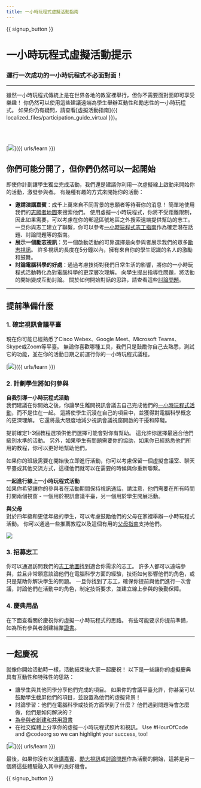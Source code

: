 ```yaml
---
title: 一小時玩程式虛擬活動指南
---
```


{{ signup_button }}

# 一小時玩程式虛擬活動提示

### 運行一次成功的一小時玩程式不必面對面！

***

雖然一小時玩程式傳統上是在世界各地的教室裡舉行，但你不需要面對面即可享受樂趣！ 你仍然可以使用這些建議遠端為學生舉辦互動性和勵志性的一小時玩程式。  如果你仍有疑問，請查看[虛擬活動指南]({{ localized_files/participation_guide_virtual }})。

<br><br>

[<img src="/images/fit-600/Marketing/pexels-andrea-piacquadio-3762940.jpg" />]({{ urls/learn }})

## 你們可能分開了，但你們仍然可以一起開始
即使你計劃讓學生獨立完成活動，我們還是建議你利用一次虛擬線上啟動來開始你的活動，激發參與者。 有幾種有趣的方式來開始你的活動：

<ul>
<li><b>邀請演講嘉賓</b>：成千上萬來自不同背景的志願者等待著你的消息！ 簡單地使用我們的<a href="https://code.org/volunteer/local">志願者地圖</a>來搜索他們。 使用虛擬一小時玩程式，你將不受距離限制，因此如果需要，可以考慮在你的郵遞區號地區之外搜索遠端提供幫助的志工。 一旦你與志工建立了聯繫，你可以參考<a href="http://hourofcode.com/us/how-to/volunteers">一小時玩程式志工指南</a>作為確定潛在話題、討論問題等的指南。</li>
<li><b>展示一個勵志視訊</b>：另一個啟動活動的可靠選擇是向參與者展示我們的眾多<a href="http://hourofcode.com/us/promote/resources#videos">勵志視訊</a>。 許多視訊的長度在5分鐘以內，擁有來自你的學生認識的名人的激勵和鼓舞。</li>
<li><b>討論電腦科學的好處</b>：通過考慮技術對我們日常生活的影響，將你的一小時玩程式活動轉化為對電腦科學的更深層次理解。 向學生提出指導性問題，將活動的開始變成互動討論。 關於如何開始對話的思路，請查看這些<a href="https://code.org/csforgood#prompts">討論問題</a>。</li>
</ul>

---

## 提前準備什麼

### 1. 確定視訊會議平臺
現在你可能已經熟悉了Cisco Webex、Google Meet、Microsoft Teams、Skype或Zoom等平臺。 無論你喜歡哪種工具，我們只是鼓勵你自己去熟悉，測試它的功能，並在你的活動日期之前運行你的一小時玩程式議程。

[<img src="/images/fit-600/Marketing/photo-of-boy-video-calling-with-a-woman-4145197.jpg" />]({{ urls/learn }})

### 2. 計劃學生將如何參與
**自我引導一小時玩程式活動**<br> 我們建議在你開始之後，你讓學生離開視訊會議去自己完成他們的<a href="https://hourofcode.com/us/learn">一小時玩程式活動</a>，而不是住在一起。 這將使學生沉浸在自己的項目中，並獲得對電腦科學概念的更深理解。 它還將最大限度地減少視訊會議視窗開啟的干擾和障礙。

提前確定1-3個教程選項供他們選擇可能會對你有幫助。 這允許你選擇最適合他們級別水準的活動。 另外，如果學生有問題需要你的協助，如果你已經熟悉他們所用的教程，你可以更好地幫助他們。

如果你的班級需要在開始後立即進行活動，你可以考慮保留一個虛擬會議室、聊天平臺或其他交流方式，這樣他們就可以在需要的時候與你重新聯繫。

**一起進行線上一小時玩程式活動**<br> 如果你希望讓你的參與者在活動期間保持視訊通話，請注意，他們需要在所有時間打開兩個視窗 - 一個用於視訊會議平臺，另一個用於學生開展活動。

**與父母**<br> 對於四年級和更低年級的學生，可以考慮鼓勵他們的父母在家裡舉辦一小時玩程式活動。 你可以通過一些推薦教程以及這個有用的<a href="https://hourofcode.com/us/how-to/parents">父母指南</a>支持他們。

[<img src="/images/fit-600/Marketing//happy-father-and-child-browsing-laptop-in-bedroom-4545778.jpg" />](https://hourofcode.com/us/how-to/parents)

### 3. 招募志工
你可以通過訪問我們的<a href="https://code.org/volunteer/local">志工地圖</a>找到適合你需求的志工。 許多人都可以遠端參與，並且非常願意談論他們在電腦科學方面的經驗，技術如何影響他們的角色，或只是幫助你解決學生的問題。 一旦你找到了志工，確保你提前與他們進行一次會議，討論他們在活動中的角色，制定技術要求，並建立線上參與的後勤保障。

### 4. 慶典用品
在下面查看關於慶祝你的虛擬一小時玩程式的思路。 有些可能要求你提前準備，如為所有參與者創建結業<a href="https://code.org/certificates">證書</a>。

---

## 一起慶祝

就像你開始活動時一樣，活動結束後大家一起慶祝！ 以下是一些讓你的虛擬慶典具有互動性和特殊性的思路：

- 讓學生與其他同學分享他們完成的項目。 如果你的會議平臺允許，你甚至可以鼓勵學生截屏他們的項目，並設置為他們的虛擬背景！
- 討論學習：他們在電腦科學或技術方面學到了什麼？ 他們遇到問題時會怎麼做，他們是如何解決的？
- <a href="https://code.org/certificates">為參與者創建和共用證書</a>
- 在社交媒體上分享你的虛擬一小時玩程式照片和視訊。 Use #HourOfCode and @codeorg so we can highlight your success, too!

[<img src="/images/fit-600/Marketing/g8TUlHzF.jpeg" />]({{ urls/learn }})

最後，如果你沒有以<a href="https://code.org/volunteer/local">演講嘉賓</a>、<a href="https://hourofcode.com/us/promote/resources#">勵志視訊</a>或<a href="https://code.org/csforgood#prompts">討論問題</a>作為活動的開始，這將是另一個將這些體驗融入其中的良好機會。

{{ signup_button }}
